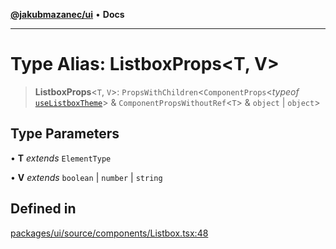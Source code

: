 [**@jakubmazanec/ui**](../README.md) • **Docs**

---

# Type Alias: ListboxProps\<T, V\>

> **ListboxProps**\<`T`, `V`\>: `PropsWithChildren`\<`ComponentProps`\<_typeof_
> [`useListboxTheme`](../functions/useListboxTheme.md)\> & `ComponentPropsWithoutRef`\<`T`\> &
> `object` \| `object`\>

## Type Parameters

• **T** _extends_ `ElementType`

• **V** _extends_ `boolean` \| `number` \| `string`

## Defined in

[packages/ui/source/components/Listbox.tsx:48](https://github.com/jakubmazanec/tools/blob/4ad59c6b8eb7868ab1902d25f4c1aae28b28a6e4/packages/ui/source/components/Listbox.tsx#L48)
